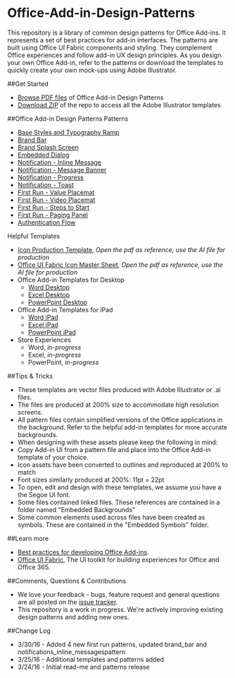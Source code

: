 # Office-Add-in-Design-Patterns
This repository is a library of common design patterns for Office Add-ins. It represents a set of best practices for add-in interfaces. The patterns are built using Office UI Fabric components and styling. They complement Office experiences and follow add-in UX design principles. As you design your own Office Add-in, refer to the patterns or download the templates to quickly create your own mock-ups using Adobe Illustrator.

##Get Started
- [Browse PDF files](https://github.com/OfficeDev/Office-Add-in-Design-Patterns/tree/master/Patterns) of Office Add-in Design Patterns
- [Download ZIP](https://github.com/OfficeDev/Office-Add-in-Design-Patterns/archive/master.zip) of the repo to access all the Adobe Illustrator templates

##Office Add-in Design Patterns
Patterns
- [Base Styles and Typography Ramp](https://github.com/OfficeDev/Office-Add-in-Design-Patterns/blob/master/Patterns/Base_styles_typeramp.pdf)
- [Brand Bar](https://github.com/OfficeDev/Office-Add-in-Design-Patterns/blob/master/Patterns/Brand_bar.pdf)
- [Brand Splash Screen](https://github.com/OfficeDev/Office-Add-in-Design-Patterns/blob/master/Patterns/Brand_splashscreen.pdf)
- [Embedded Dialog](https://github.com/OfficeDev/Office-Add-in-Design-Patterns/blob/master/Patterns/Embedded_dialog.pdf)
- [Notification - Inline Message](https://github.com/OfficeDev/Office-Add-in-Design-Patterns/blob/master/Patterns/Notification_Inline_Message.pdf)
- [Notification - Message Banner](https://github.com/OfficeDev/Office-Add-in-Design-Patterns/blob/master/Patterns/Notification_messagebanner.pdf)
- [Notification - Progress](https://github.com/OfficeDev/Office-Add-in-Design-Patterns/blob/master/Patterns/Notification_progress.pdf)
- [Notification - Toast](https://github.com/OfficeDev/Office-Add-in-Design-Patterns/blob/master/Patterns/Notification_toast.pdf)
- [First Run - Value Placemat](https://github.com/OfficeDev/Office-Add-in-Design-Patterns/blob/master/Patterns/FirstRun_ValuePlacemat.pdf)
- [First Run - Video Placemat](https://github.com/OfficeDev/Office-Add-in-Design-Patterns/blob/master/Patterns/FirstRun_VideoPlacemat.pdf)
- [First Run - Steps to Start](https://github.com/OfficeDev/Office-Add-in-Design-Patterns/blob/master/Patterns/FirstRun_StepsToStart.pdf)
- [First Run - Paging Panel](https://github.com/OfficeDev/Office-Add-in-Design-Patterns/blob/master/Patterns/FirstRun_PagingPanel.pdf)
- [Authentication Flow](https://github.com/OfficeDev/Office-Add-in-Design-Patterns/blob/master/Patterns/Authentication_flow.pdf)

Helpful Templates
* [Icon Production Template](https://github.com/OfficeDev/Office-Add-in-Design-Patterns/blob/master/Helpful%20Templates/Icon_production.pdf), *Open the pdf as reference, use the AI file for production*
* [Office UI Fabric Icon Master Sheet](https://github.com/OfficeDev/Office-Add-in-Design-Patterns/blob/master/Helpful%20Templates/OfficeUIFabric_icon_mastersheet.pdf), *Open the pdf as reference, use the AI file for production*
* Office Add-in Templates for Desktop
  * [Word Desktop](https://github.com/OfficeDev/Office-Add-in-Design-Patterns/blob/master/Helpful%20Templates/AddIn_Template%20_Word_Desktop_reference.pdf)
  * [Excel Desktop](https://github.com/OfficeDev/Office-Add-in-Design-Patterns/blob/master/Helpful%20Templates/AddIn_Template_Excel_Desktop_reference.pdf)
  * [PowerPoint Desktop](https://github.com/OfficeDev/Office-Add-in-Design-Patterns/blob/master/Helpful%20Templates/AddInTemplate_PowerPoint_Desktop_reference.pdf)
* Office Add-in Templates for iPad
  * [Word iPad](https://github.com/OfficeDev/Office-Add-in-Design-Patterns/blob/master/Helpful%20Templates/AddIn_Template_Word_iPad_reference.pdf)
  * [Excel iPad](https://github.com/OfficeDev/Office-Add-in-Design-Patterns/blob/master/Helpful%20Templates/AddIn_Template_Excel_iPad_reference.pdf)
  * [PowerPoint iPad](https://github.com/OfficeDev/Office-Add-in-Design-Patterns/blob/master/Helpful%20Templates/AddIn_Template_PowerPoint_iPad_reference.pdf)
* Store Experiences
  * Word, *in-progress*
  * Excel, *in-progress*
  * PowerPoint, *in-progress*

##Tips & Tricks
* These templates are vector files produced with Adobe Illustrator or .ai files.
* The files are produced at 200% size to accommodate high resolution screens.
* All pattern files contain simplified versions of the Office applications in the background. Refer to the helpful add-in templates for more accurate backgrounds.
* When designing with these assets please keep the following in mind:
 * Copy Add-in UI from a pattern file and place into the Office Add-in template of your choice.
 * Icon assets have been converted to outlines and reproduced at 200% to match
 * Font sizes similarly produced at 200%: 11pt = 22pt
 * To open, edit and design with these templates, we assume you have a the Segoe UI font.
 * Some files contained linked files. These references are contained in a folder named "Embedded Backgrounds"
 * Some common elements used across files have been created as symbols. These are contained in the "Embedded Symbols" folder.

##Learn more
* [Best practices for developing Office Add-ins](https://msdn.microsoft.com/EN-US/library/office/mt590883.aspx).
* [Office UI Fabric](http://dev.office.com/fabric/), The UI toolkit for building experiences for Office and Office 365.

##Comments, Questions & Contributions
* We love your feedback - bugs, feature request and general questions are all posted on the [issue tracker](https://github.com/OfficeDev/Office-Add-in-Design-Patterns/issues).
* This repository is a work in progress. We're actively improving existing design patterns and adding new ones.

##Change Log
* 3/30/16 - Added 4 new first run patterns, updated brand_bar and notifications_inline_messagespattern
* 3/25/16 - Additional templates and patterns added
* 3/24/16 - Initial read-me and patterns release


